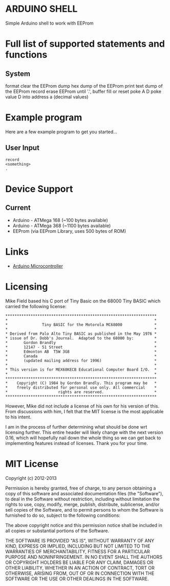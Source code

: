 ARDUINO SHELL
==============

Simple Arduino shell to work with EEProm

# Full list of supported statements and functions

## System
 format    clear the EEProm
 dump      hex dump of the EEProm
 print     text dump of the EEProm
 record    erase EEProm until '.', buffer fill or reset
 poke A D  poke value D into address a (decimal values)



# Example program

Here are a few example program to get you started...

## User Input


	record
	<something>
	.


# Device Support
## Current
- Arduino - ATMega 168 (~100 bytes available)
- Arduino - ATMega 368 (~1100 bytes available)
- EEProm (via EEProm Library, uses 500 bytes of ROM)


# Links
- [Arduino Microcontroller](http://arduino.cc)

# Licensing

Mike Field based his C port of Tiny Basic on the 68000 Tiny BASIC which carried 
the following license:

~~~
******************************************************************
*                                                                *
*               Tiny BASIC for the Motorola MC68000              *
*                                                                *
* Derived from Palo Alto Tiny BASIC as published in the May 1976 *
* issue of Dr. Dobb's Journal.  Adapted to the 68000 by:         *
*       Gordon Brandly                                           *
*       12147 - 51 Street                                        *
*       Edmonton AB  T5W 3G8                                     *
*       Canada                                                   *
*       (updated mailing address for 1996)                       *
*                                                                *
* This version is for MEX68KECB Educational Computer Board I/O.  *
*                                                                *
******************************************************************
*    Copyright (C) 1984 by Gordon Brandly. This program may be   *
*    freely distributed for personal use only. All commercial    *
*                      rights are reserved.                      *
******************************************************************
~~~

However, Mike did not include a license of his own for his
 version of this. From discussions with him, I felt that the MIT license is
the most applicable to his intent.

I am in the process of further determining what should be done wrt licensing 
further.  This entire header will likely change with the next version 0.16, 
which will hopefully nail down the whole thing so we can get back to 
implementing features instead of licenses.  Thank you for your time.

# MIT License

Copyright (c) 2012-2013

Permission is hereby granted, free of charge, to any person obtaining a copy of this software and associated documentation files (the "Software"), to deal in the Software without restriction, including without limitation the rights to use, copy, modify, merge, publish, distribute, sublicense, and/or sell copies of the Software, and to permit persons to whom the Software is furnished to do so, subject to the following conditions:

The above copyright notice and this permission notice shall be included in all copies or substantial portions of the Software.

THE SOFTWARE IS PROVIDED "AS IS", WITHOUT WARRANTY OF ANY KIND, EXPRESS OR IMPLIED, INCLUDING BUT NOT LIMITED TO THE WARRANTIES OF MERCHANTABILITY, FITNESS FOR A PARTICULAR PURPOSE AND NONINFRINGEMENT. IN NO EVENT SHALL THE AUTHORS OR COPYRIGHT HOLDERS BE LIABLE FOR ANY CLAIM, DAMAGES OR OTHER LIABILITY, WHETHER IN AN ACTION OF CONTRACT, TORT OR OTHERWISE, ARISING FROM, OUT OF OR IN CONNECTION WITH THE SOFTWARE OR THE USE OR OTHER DEALINGS IN THE SOFTWARE.
